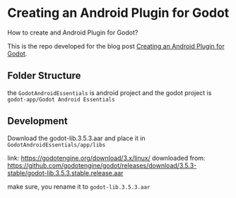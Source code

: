 # Creating an Android Plugin for Godot

How to create and Android Plugin for Godot?

This is the repo developed for the blog post [Creating an Android Plugin for Godot](https://timeandupdate.com/creating-an-android-plugin-for-godot/).

## Folder Structure

the `GodotAndroidEssentials` is android project and the godot project is `godot-app/Godot Android Essentials`


## Development

Download the godot-lib.3.5.3.aar and place it in `GodotAndroidEssentials/app/libs`

link: https://godotengine.org/download/3.x/linux/
downloaded from: https://github.com/godotengine/godot/releases/download/3.5.3-stable/godot-lib.3.5.3.stable.release.aar

make sure, you rename it to `godot-lib.3.5.3.aar`
